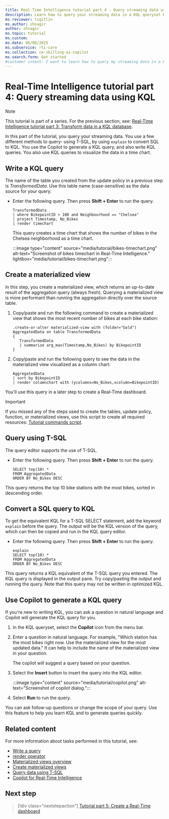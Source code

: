 ```yaml
---
title: Real-Time Intelligence tutorial part 4 - Query streaming data using KQL
description: Learn how to query your streaming data in a KQL queryset Real-Time Intelligence.
ms.reviewer: tzgitlin
ms.author: shsagir
author: shsagir
ms.topic: tutorial
ms.custom:
ms.date: 06/08/2025
ms.subservice: rti-core
ms.collection: ce-skilling-ai-copilot
ms.search.form: Get started
#customer intent: I want to learn how to query my streaming data in a KQL queryset in Real-Time Intelligence.
---
```

# Real-Time Intelligence tutorial part 4: Query streaming data using KQL

> [!NOTE]
> This tutorial is part of a series. For the previous section, see: [Real-Time Intelligence tutorial part 3: Transform data in a KQL database](tutorial-3-transform-kql-database.md).

In this part of the tutorial, you query your streaming data. You use a few different methods to query- using T-SQL, by using `explain` to convert SQL to KQL. You use the Copilot to generate a KQL query, and also write KQL queries. You also use KQL queries to visualize the data in a time chart.
    

## Write a KQL query

The name of the table you created from the update policy in a previous step is *TransformedData*. Use this table name (case-sensitive) as the data source for your query.

- Enter the following query. Then press **Shift + Enter** to run the query.

    ```kusto
    TransformedData
    | where BikepointID > 100 and Neighbourhood == "Chelsea"
    | project Timestamp, No_Bikes
    | render timechart
    ```

    This query creates a time chart that shows the number of bikes in the Chelsea neighborhood as a time chart.

    :::image type="content" source="media/tutorial/bikes-timechart.png" alt-text="Screenshot of bikes timechart in Real-Time Intelligence." lightbox="media/tutorial/bikes-timechart.png":::

## Create a materialized view

In this step, you create a materialized view, which returns an up-to-date result of the aggregation query (always fresh). Querying a materialized view is more performant than running the aggregation directly over the source table.

1. Copy/paste and run the following command to create a materialized view that shows the most recent number of bikes at each bike station:

    ``` kusto
    .create-or-alter materialized-view with (folder="Gold") AggregatedData on table TransformedData
    {
       TransformedData
       | summarize arg_max(Timestamp,No_Bikes) by BikepointID
    }
    ```

1. Copy/paste and run the following query to see the data in the materialized view visualized as a column chart:

    ```kusto
    AggregatedData
    | sort by BikepointID
    | render columnchart with (ycolumns=No_Bikes,xcolumn=BikepointID)
    ```

You'll use this query in a later step to create a Real-Time dashboard.

> [!IMPORTANT]
> If you missed any of the steps used to create the tables, update policy, function, or materialized views, use this script to create all required resources: [Tutorial commands script](https://github.com/microsoft/fabric-samples/blob/main/docs-samples/real-time-intelligence/tutorial-commands-script.kql).


## Query using T-SQL

The query editor supports the use of T-SQL. 

- Enter the following query. Then press **Shift + Enter** to run the query.
    
    ```kusto
    SELECT top(10) *
    FROM AggregatedData
    ORDER BY No_Bikes DESC
    ```

This query returns the top 10 bike stations with the most bikes, sorted in descending order.

## Convert a SQL query to KQL

To get the equivalent KQL for a T-SQL SELECT statement, add the keyword `explain` before the query. The output will be the KQL version of the query, which can then be copied and run in the KQL query editor.

- Enter the following query. Then press **Shift + Enter** to run the query.

    ```kusto
    explain
    SELECT top(10) *
    FROM AggregatedData
    ORDER BY No_Bikes DESC
    ```

This query returns a KQL equivalent of the T-SQL query you entered. The KQL query is displayed in the output pane. Try copy/pasting the output and running the query. Note that this query may not be written in optimized KQL.
    
## Use Copilot to generate a KQL query

If you're new to writing KQL, you can ask a question in natural language and Copilot will generate the KQL query for you.

1. In the KQL queryset, select the **Copilot** icon from the menu bar.
1. Enter a question in natural language. For example, "Which station has the most bikes right now. Use the materialized view for the most updated data." It can help to include the name of the materialized view in your question.

    The copilot will suggest a query based on your question.
1. Select the **Insert** button to insert the query into the KQL editor.

    :::image type="content" source="media/tutorial/copilot.png" alt-text="Screenshot of copilot dialog.":::

1. Select **Run** to run the query.

You can ask follow-up questions or change the scope of your query. Use this feature to help you learn KQL and to generate queries quickly.

## Related content

For more information about tasks performed in this tutorial, see:

* [Write a query](kusto-query-set.md#write-a-query)
* [render operator](/azure/data-explorer/kusto/query/renderoperator?pivots=azuredataexplorer?context=/fabric/context/context&pivots=fabric)
* [Materialized views overview](/kusto/management/materialized-views/materialized-view-overview?view=microsoft-fabric&preserve-view=true)
* [Create materialized views](materialized-view.md)
* [Query data using T-SQL](/kusto/query/t-sql?view=microsoft-fabric&preserve-view=true)
* [Copilot for Real-Time Intelligence](../fundamentals/copilot-real-time-intelligence.md)

## Next step

> [!div class="nextstepaction"]
> [Tutorial part 5: Create a Real-Time dashboard](tutorial-5-create-dashboard.md)
